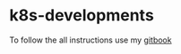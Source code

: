 # k8s-developments

To follow the all instructions use my [gitbook](https://app.gitbook.com/@santillanrodriguezcristian/s/k8s-development)


